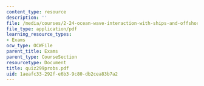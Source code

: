 ```yaml
---
content_type: resource
description: ''
file: /media/courses/2-24-ocean-wave-interaction-with-ships-and-offshore-energy-systems-13-022-spring-2002/1aeafc33292fe6b39c80db2cea83b7a2_quiz299probs.pdf
file_type: application/pdf
learning_resource_types:
- Exams
ocw_type: OCWFile
parent_title: Exams
parent_type: CourseSection
resourcetype: Document
title: quiz299probs.pdf
uid: 1aeafc33-292f-e6b3-9c80-db2cea83b7a2
---
```

